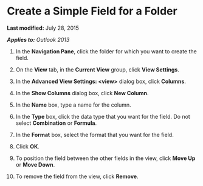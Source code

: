 
# Create a Simple Field for a Folder

 **Last modified:** July 28, 2015

 _**Applies to:** Outlook 2013_

1. In the  **Navigation Pane**, click the folder for which you want to create the field. 
    
2. On the  **View** tab, in the **Current View** group, click **View Settings**. 
    
3. In the  **Advanced View Settings: <view&gt;** dialog box, click **Columns**. 
    
4. In the  **Show Columns** dialog box, click **New Column**. 
    
5. In the  **Name** box, type a name for the column.
    
6. In the  **Type** box, click the data type that you want for the field. Do not select **Combination** or **Formula**. 
    
7. In the  **Format** box, select the format that you want for the field.
    
8. Click  **OK**. 
    
9. To position the field between the other fields in the view, click  **Move Up** or **Move Down**. 
    
10. To remove the field from the view, click  **Remove**. 
    
